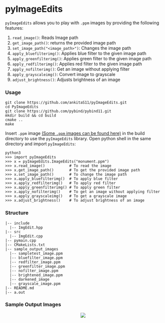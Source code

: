# pyImageEdits

```pyImageEdits``` allows you to play with `.ppm` images by providing the following features:
1. ```read_image()```: Reads Image path
2. `get_image_path()`: returns the provided image path
3. `set_image_path("<image_path>")`: Changes the image path
4. ```apply_bluefilterimg()```: Applies blue filter to the given image path
5. `apply_greenfilterimg()`: Applies green filter to  the given image path
6. ```apply_redfilterimg()```: Applies red filter to the given image path
7. `apply_nofilterimg()`: Get an image without applying filter
8. `apply_grayscaleimg()`: Convert image to grayscale
9. `adjust_brightness()`: Adjusts brightness of an image
### Usage 
``` 
git clone https://github.com/ankitaS11/pyImageEdits.git
cd PyImageEdits
git clone https://github.com/pybind/pybind11.git
mkdir build && cd build
cmake ..
make
```
Insert `.ppm` image [(Some `.ppm` images can be found here)](https://github.com/ferrabacus/p3images) in the build directory to use the `pyImageEdits` library.
Open python shell in the same directory and import `pyImageEdits`:
```
python3
>>> import pyImageEdits
>>> x = pyImageEdits.ImageEdits("monument.ppm")
>>> x.read_image()           # To read the image
>>> x.get_image_path()       # To get the provided image path
>>> x.set_image_path()       # To change the image path
>>> x.apply_bluefilterimg()  # To apply blue filter
>>> x.apply_redfilterimg()   # To apply red filter
>>> x.apply_greenfilterimg() # To apply green filter
>>> x.apply_nofilterimg()    # To get an image without applying filter
>>> x.apply_grayscaleimg()   # To get a grayscale image
>>> x.adjust_brightness()    # To adjust brightness of an image
```
### Structure
```
|-- include
  |-- ImgEdit.hpp
|-- src
  |-- ImgEdit.cpp
|-- pymain.cpp
|-- CMakeLists.txt
|-- sample_output_images
  |-- sampletest_image.ppm
  |-- bluefilter_image.ppm
  |-- redfilter_image.ppm
  |-- greenfilter_image.ppm
  |-- nofilter_image.ppm
  |-- brightened_image.ppm
  |-- darkened_image
  |-- grayscale_image.ppm
|-- README.md
|-- a.out
```
### Sample Output Images 
<p align = "center">
<img align="center" src="https://github.com/ankitaS11/pyImageEdits/blob/main/sample_output_images/0001.jpg">
</p>
